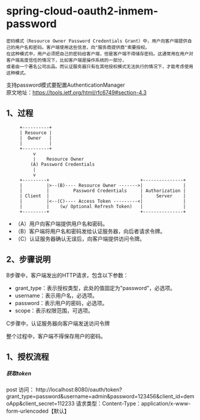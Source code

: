 # spring-cloud-oauth2-inmem-password
    密码模式（Resource Owner Password Credentials Grant）中，用户向客户端提供自己的用户名和密码。客户端使用这些信息，向"服务商提供商"索要授权。
    在这种模式中，用户必须把自己的密码给客户端，但是客户端不得储存密码。这通常用在用户对客户端高度信任的情况下，比如客户端是操作系统的一部分，
    或者由一个著名公司出品。而认证服务器只有在其他授权模式无法执行的情况下，才能考虑使用这种模式。
支持password模式要配置AuthenticationManager  
原文地址：https://tools.ietf.org/html/rfc6749#section-4.3
## 1、过程
```text
     +----------+
     | Resource |
     |  Owner   |
     |          |
     +----------+
          v
          |    Resource Owner
         (A) Password Credentials
          |
          v
     +---------+                                  +---------------+
     |         |>--(B)---- Resource Owner ------->|               |
     |         |         Password Credentials     | Authorization |
     | Client  |                                  |     Server    |
     |         |<--(C)---- Access Token ---------<|               |
     |         |    (w/ Optional Refresh Token)   |               |
     +---------+                                  +---------------+
```
* （A）用户向客户端提供用户名和密码。
* （B）客户端将用户名和密码发给认证服务器，向后者请求令牌。
* （C）认证服务器确认无误后，向客户端提供访问令牌。
## 2、步骤说明
B步骤中，客户端发出的HTTP请求，包含以下参数：
*  grant_type：表示授权类型，此处的值固定为"password"，必选项。
*  username：表示用户名，必选项。
*  password：表示用户的密码，必选项。
*  scope：表示权限范围，可选项。

C步骤中，认证服务器向客户端发送访问令牌

整个过程中，客户端不得保存用户的密码。

## 1、授权流程
##### 获取token
post 访问：
http://localhost:8080/oauth/token?grant_type=password&username=admin&password=123456&client_id=demoApp&client_secret=112233
请求类型：Content-Type：application/x-www-form-urlencoded【默认】
    
